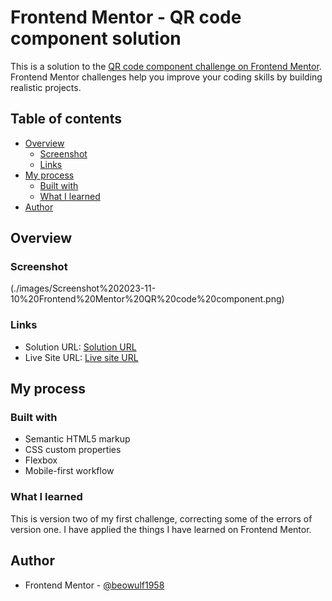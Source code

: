 # Frontend Mentor - QR code component solution

This is a solution to the [QR code component challenge on Frontend Mentor](https://www.frontendmentor.io/challenges/qr-code-component-iux_sIO_H). Frontend Mentor challenges help you improve your coding skills by building realistic projects.

## Table of contents

- [Overview](#overview)
  - [Screenshot](#screenshot)
  - [Links](#links)
- [My process](#my-process)
  - [Built with](#built-with)
  - [What I learned](#what-i-learned)
- [Author](#author)

## Overview

### Screenshot

(./images/Screenshot%202023-11-10%20Frontend%20Mentor%20QR%20code%20component.png)

### Links

- Solution URL: [Solution URL](https://www.frontendmentor.io/challenges/qr-code-component-iux_sIO_H/hub?share=true)
- Live Site URL: [Live site URL](https://cerulean-sopapillas-287398.netlify.app/)

## My process

### Built with

- Semantic HTML5 markup
- CSS custom properties
- Flexbox
- Mobile-first workflow

### What I learned

This is version two of my first challenge, correcting some of the errors of version one. I have applied the things I have learned on Frontend Mentor.

## Author

- Frontend Mentor - [@beowulf1958](https://www.frontendmentor.io/profile/beowulf1958)
